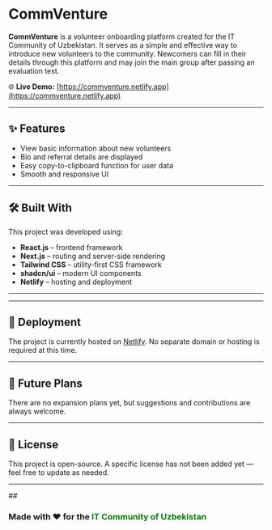 # CommVenture

**CommVenture** is a volunteer onboarding platform created for the IT Community of Uzbekistan. It serves as a simple and effective way to introduce new volunteers to the community. Newcomers can fill in their details through this platform and may join the main group after passing an evaluation test.

🌐 **Live Demo:** [https://commventure.netlify.app](https://commventure.netlify.app)

---

## ✨ Features

- View basic information about new volunteers
- Bio and referral details are displayed
- Easy copy-to-clipboard function for user data
- Smooth and responsive UI


---

## 🛠 Built With

This project was developed using:

- **React.js** – frontend framework
- **Next.js** – routing and server-side rendering
- **Tailwind CSS** – utility-first CSS framework
- **shadcn/ui** – modern UI components
- **Netlify** – hosting and deployment

---



---

## 🚀 Deployment

The project is currently hosted on [Netlify](https://www.netlify.com/). No separate domain or hosting is required at this time.

---

## 🔮 Future Plans

There are no expansion plans yet, but suggestions and contributions are always welcome.

---

## 📄 License

This project is open-source. A specific license has not been added yet — feel free to update as needed.

---

 ##<h3>Made with ❤️ for the <span style="color:green;">IT Community of Uzbekistan</span></h3>


